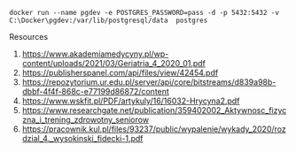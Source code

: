 `docker run --name pgdev -e POSTGRES_PASSWORD=pass -d -p 5432:5432 -v C:\Docker\pgdev:/var/lib/postgresql/data  postgres`

Resources

1. https://www.akademiamedycyny.pl/wp-content/uploads/2021/03/Geriatria_4_2020_01.pdf
2. https://publisherspanel.com/api/files/view/42454.pdf
3. https://repozytorium.ur.edu.pl/server/api/core/bitstreams/d839a98b-dbbf-4f4f-868c-e77199d86872/content
4. https://www.wskfit.pl/PDF/artykuly/16/16032-Hrycyna2.pdf
5. https://www.researchgate.net/publication/359402002_Aktywnosc_fizyczna_i_trening_zdrowotny_seniorow
6. https://pracownik.kul.pl/files/93237/public/wypalenie/wykady_2020/rozdzial_4._wysokinski_fidecki-1.pdf